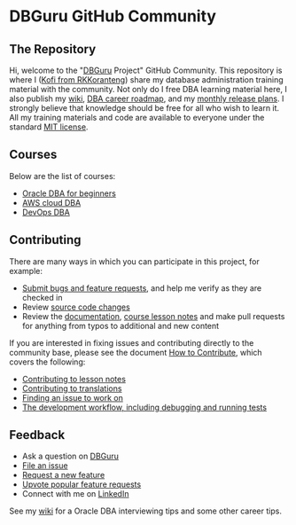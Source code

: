 # DBGuru GitHub Community 

## The Repository
Hi, welcome to the "[DBGuru](#) Project" GitHub Community. This repository is where I ([Kofi from RKKoranteng](https://rkkoranteng.com/)) share my database administration training material with the community. Not only do I free DBA learning material here, I also publish my [wiki](https://github.com/RKKoranteng/DBGuru/wiki), [DBA career roadmap](https://github.com/RKKoranteng/DBGuru/wiki/Roadmap), and my [monthly release plans](https://github.com/RKKoranteng/DBGuru/wiki/). I strongly believe that knowledge should be free for all who wish to learn it. All my training materials and code are available to everyone under the standard [MIT license](#/).

## Courses
Below are the list of courses:
* [Oracle DBA for beginners](#)
* [AWS cloud DBA](#)
* [DevOps DBA](#)

## Contributing
There are many ways in which you can participate in this project, for example:
* [Submit bugs and feature requests](#), and help me verify as they are checked in
* Review [source code changes](#)
* Review the [documentation](#), [course lesson notes](#) and make pull requests for anything from typos to additional and new content

If you are interested in fixing issues and contributing directly to the community base, please see the document [How to Contribute](#), which covers the following:
* [Contributing to lesson notes](#)
* [Contributing to translations](#)
* [Finding an issue to work on](#)
* [The development workflow, including debugging and running tests](#)

## Feedback
* Ask a question on [DBGuru](#)
* [File an issue](#)
* [Request a new feature](#)
* [Upvote popular feature requests](#)
* Connect with me on [LinkedIn](#)

See my [wiki](#) for a Oracle DBA interviewing tips and some other career tips.
